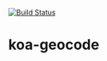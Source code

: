 [![Build Status](https://travis-ci.org/seminull/koa-geocode.svg?branch=master)](https://travis-ci.org/seminull/koa-geocode)

# koa-geocode
